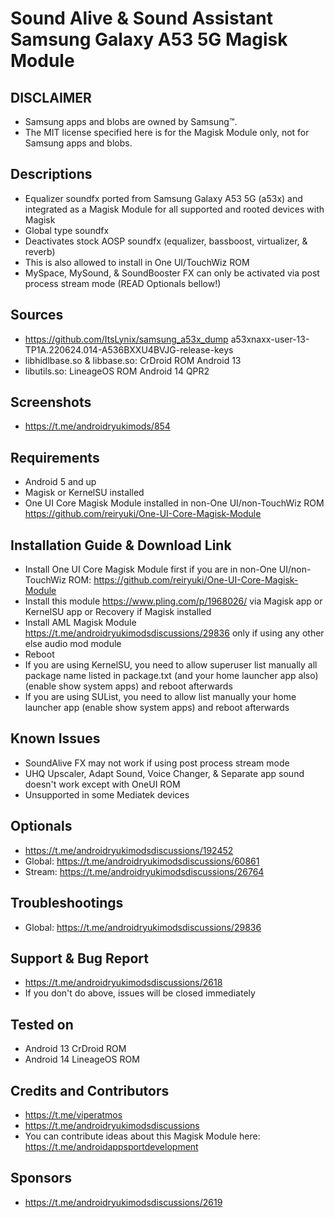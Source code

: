 # Sound Alive & Sound Assistant Samsung Galaxy A53 5G Magisk Module

## DISCLAIMER
- Samsung apps and blobs are owned by Samsung™.
- The MIT license specified here is for the Magisk Module only, not for Samsung apps and blobs.

## Descriptions
- Equalizer soundfx ported from Samsung Galaxy A53 5G (a53x) and integrated as a Magisk Module for all supported and rooted devices with Magisk
- Global type soundfx
- Deactivates stock AOSP soundfx (equalizer, bassboost, virtualizer, & reverb)
- This is also allowed to install in One UI/TouchWiz ROM
- MySpace, MySound, & SoundBooster FX can only be activated via post process stream mode (READ Optionals bellow!)

## Sources
- https://github.com/ItsLynix/samsung_a53x_dump a53xnaxx-user-13-TP1A.220624.014-A536BXXU4BVJG-release-keys
- libhidlbase.so & libbase.so: CrDroid ROM Android 13
- libutils.so: LineageOS ROM Android 14 QPR2

## Screenshots
- https://t.me/androidryukimods/854

## Requirements
- Android 5 and up
- Magisk or KernelSU installed
- One UI Core Magisk Module installed in non-One UI/non-TouchWiz ROM https://github.com/reiryuki/One-UI-Core-Magisk-Module

## Installation Guide & Download Link
- Install One UI Core Magisk Module first if you are in non-One UI/non-TouchWiz ROM: https://github.com/reiryuki/One-UI-Core-Magisk-Module
- Install this module https://www.pling.com/p/1968026/ via Magisk app or KernelSU app or Recovery if Magisk installed
- Install AML Magisk Module https://t.me/androidryukimodsdiscussions/29836 only if using any other else audio mod module
- Reboot
- If you are using KernelSU, you need to allow superuser list manually all package name listed in package.txt (and your home launcher app also) (enable show system apps) and reboot afterwards
- If you are using SUList, you need to allow list manually your home launcher app (enable show system apps) and reboot afterwards

## Known Issues
- SoundAlive FX may not work if using post process stream mode
- UHQ Upscaler, Adapt Sound, Voice Changer, & Separate app sound doesn't work except with OneUI ROM
- Unsupported in some Mediatek devices

## Optionals
- https://t.me/androidryukimodsdiscussions/192452
- Global: https://t.me/androidryukimodsdiscussions/60861
- Stream: https://t.me/androidryukimodsdiscussions/26764

## Troubleshootings
- Global: https://t.me/androidryukimodsdiscussions/29836

## Support & Bug Report
- https://t.me/androidryukimodsdiscussions/2618
- If you don't do above, issues will be closed immediately

## Tested on
- Android 13 CrDroid ROM
- Android 14 LineageOS ROM

## Credits and Contributors
- https://t.me/viperatmos
- https://t.me/androidryukimodsdiscussions
- You can contribute ideas about this Magisk Module here: https://t.me/androidappsportdevelopment

## Sponsors
- https://t.me/androidryukimodsdiscussions/2619


